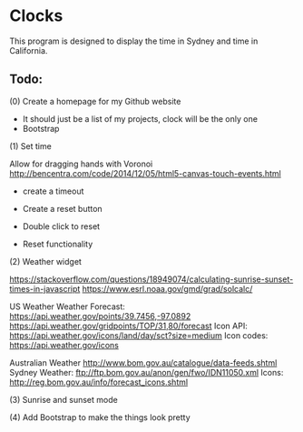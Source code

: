 # Clocks

This program is designed to display the time in Sydney and time in California.

## Todo:

(0) Create a homepage for my Github website

* It should just be a list of my projects, clock will be the only one
* Bootstrap

(1) Set time

Allow for dragging hands with Voronoi
http://bencentra.com/code/2014/12/05/html5-canvas-touch-events.html

* create a timeout
* Create a reset button

* Double click to reset
* Reset functionality


(2) Weather widget


https://stackoverflow.com/questions/18949074/calculating-sunrise-sunset-times-in-javascript
https://www.esrl.noaa.gov/gmd/grad/solcalc/

US Weather
	Weather Forecast: https://api.weather.gov/points/39.7456,-97.0892
	https://api.weather.gov/gridpoints/TOP/31,80/forecast
	Icon API: https://api.weather.gov/icons/land/day/sct?size=medium
	Icon codes: https://api.weather.gov/icons

Australian Weather
	http://www.bom.gov.au/catalogue/data-feeds.shtml
	Sydney Weather: ftp://ftp.bom.gov.au/anon/gen/fwo/IDN11050.xml
	Icons: http://reg.bom.gov.au/info/forecast_icons.shtml


(3) Sunrise and sunset mode

(4) Add Bootstrap to make the things look pretty